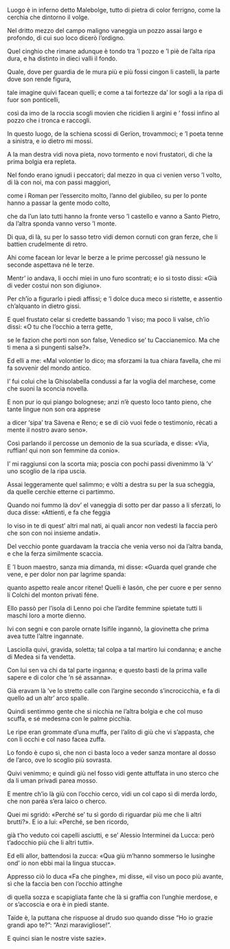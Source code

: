 Luogo è in inferno detto Malebolge,
tutto di pietra di color ferrigno,
come la cerchia che dintorno il volge.

Nel dritto mezzo del campo maligno
vaneggia un pozzo assai largo e profondo,
di cui suo loco dicerò l’ordigno.

Quel cinghio che rimane adunque è tondo
tra ’l pozzo e ’l piè de l’alta ripa dura,
e ha distinto in dieci valli il fondo.

Quale, dove per guardia de le mura
più e più fossi cingon li castelli,
la parte dove son rende figura,

tale imagine quivi facean quelli;
e come a tai fortezze da’ lor sogli
a la ripa di fuor son ponticelli,

così da imo de la roccia scogli
movien che ricidien li argini e ’ fossi
infino al pozzo che i tronca e raccogli.

In questo luogo, de la schiena scossi
di Gerïon, trovammoci; e ’l poeta
tenne a sinistra, e io dietro mi mossi.

A la man destra vidi nova pieta,
novo tormento e novi frustatori,
di che la prima bolgia era repleta.

Nel fondo erano ignudi i peccatori;
dal mezzo in qua ci venien verso ’l volto,
di là con noi, ma con passi maggiori,

come i Roman per l’essercito molto,
l’anno del giubileo, su per lo ponte
hanno a passar la gente modo colto,

che da l’un lato tutti hanno la fronte
verso ’l castello e vanno a Santo Pietro,
da l’altra sponda vanno verso ’l monte.

Di qua, di là, su per lo sasso tetro
vidi demon cornuti con gran ferze,
che li battien crudelmente di retro.

Ahi come facean lor levar le berze
a le prime percosse! già nessuno
le seconde aspettava né le terze.

Mentr’ io andava, li occhi miei in uno
furo scontrati; e io sì tosto dissi:
«Già di veder costui non son digiuno».

Per ch’ïo a figurarlo i piedi affissi;
e ’l dolce duca meco si ristette,
e assentio ch’alquanto in dietro gissi.

E quel frustato celar si credette
bassando ’l viso; ma poco li valse,
ch’io dissi: «O tu che l’occhio a terra gette,

se le fazion che porti non son false,
Venedico se’ tu Caccianemico.
Ma che ti mena a sì pungenti salse?».

Ed elli a me: «Mal volontier lo dico;
ma sforzami la tua chiara favella,
che mi fa sovvenir del mondo antico.

I’ fui colui che la Ghisolabella
condussi a far la voglia del marchese,
come che suoni la sconcia novella.

E non pur io qui piango bolognese;
anzi n’è questo loco tanto pieno,
che tante lingue non son ora apprese

a dicer ‘sipa’ tra Sàvena e Reno;
e se di ciò vuoi fede o testimonio,
rècati a mente il nostro avaro seno».

Così parlando il percosse un demonio
de la sua scurïada, e disse: «Via,
ruffian! qui non son femmine da conio».

I’ mi raggiunsi con la scorta mia;
poscia con pochi passi divenimmo
là ’v’ uno scoglio de la ripa uscia.

Assai leggeramente quel salimmo;
e vòlti a destra su per la sua scheggia,
da quelle cerchie etterne ci partimmo.

Quando noi fummo là dov’ el vaneggia
di sotto per dar passo a li sferzati,
lo duca disse: «Attienti, e fa che feggia

lo viso in te di quest’ altri mal nati,
ai quali ancor non vedesti la faccia
però che son con noi insieme andati».

Del vecchio ponte guardavam la traccia
che venìa verso noi da l’altra banda,
e che la ferza similmente scaccia.

E ’l buon maestro, sanza mia dimanda,
mi disse: «Guarda quel grande che vene,
e per dolor non par lagrime spanda:

quanto aspetto reale ancor ritene!
Quelli è Iasón, che per cuore e per senno
li Colchi del monton privati féne.

Ello passò per l’isola di Lenno
poi che l’ardite femmine spietate
tutti li maschi loro a morte dienno.

Ivi con segni e con parole ornate
Isifile ingannò, la giovinetta
che prima avea tutte l’altre ingannate.

Lasciolla quivi, gravida, soletta;
tal colpa a tal martiro lui condanna;
e anche di Medea si fa vendetta.

Con lui sen va chi da tal parte inganna;
e questo basti de la prima valle
sapere e di color che ’n sé assanna».

Già eravam là ’ve lo stretto calle
con l’argine secondo s’incrocicchia,
e fa di quello ad un altr’ arco spalle.

Quindi sentimmo gente che si nicchia
ne l’altra bolgia e che col muso scuffa,
e sé medesma con le palme picchia.

Le ripe eran grommate d’una muffa,
per l’alito di giù che vi s’appasta,
che con li occhi e col naso facea zuffa.

Lo fondo è cupo sì, che non ci basta
loco a veder sanza montare al dosso
de l’arco, ove lo scoglio più sovrasta.

Quivi venimmo; e quindi giù nel fosso
vidi gente attuffata in uno sterco
che da li uman privadi parea mosso.

E mentre ch’io là giù con l’occhio cerco,
vidi un col capo sì di merda lordo,
che non parëa s’era laico o cherco.

Quei mi sgridò: «Perché se’ tu sì gordo
di riguardar più me che li altri brutti?».
E io a lui: «Perché, se ben ricordo,

già t’ho veduto coi capelli asciutti,
e se’ Alessio Interminei da Lucca:
però t’adocchio più che li altri tutti».

Ed elli allor, battendosi la zucca:
«Qua giù m’hanno sommerso le lusinghe
ond’ io non ebbi mai la lingua stucca».

Appresso ciò lo duca «Fa che pinghe»,
mi disse, «il viso un poco più avante,
sì che la faccia ben con l’occhio attinghe

di quella sozza e scapigliata fante
che là si graffia con l’unghie merdose,
e or s’accoscia e ora è in piedi stante.

Taïde è, la puttana che rispuose
al drudo suo quando disse “Ho io grazie
grandi apo te?”: “Anzi maravigliose!”.

E quinci sian le nostre viste sazie».
